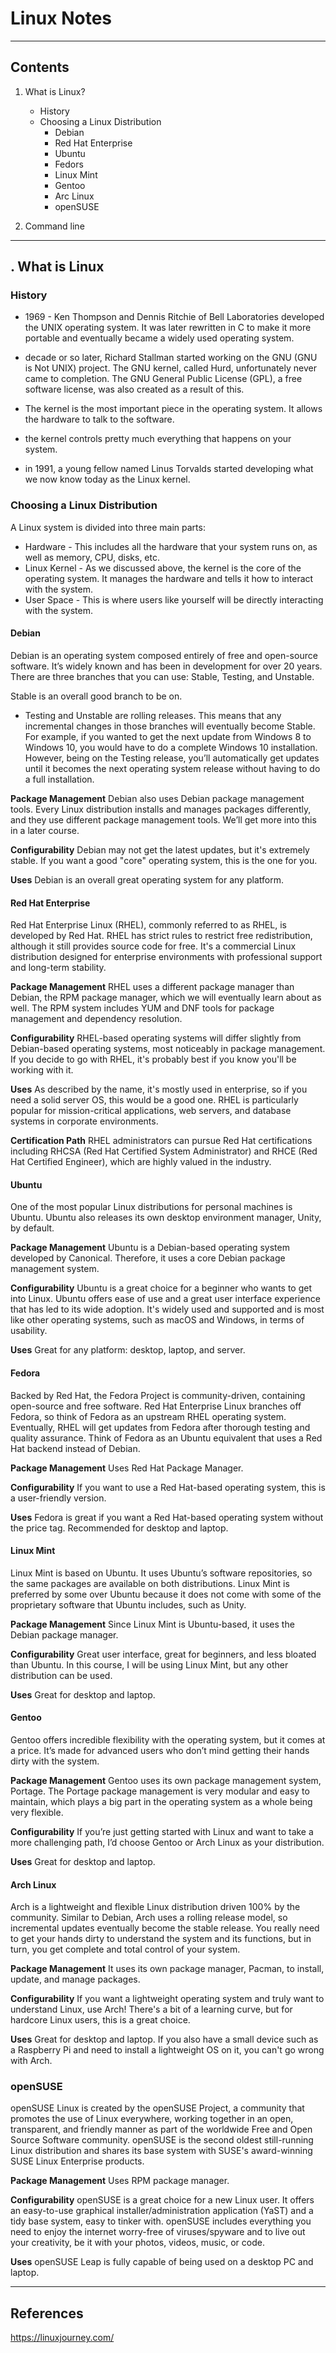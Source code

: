 # Linux Notes

---

## Contents

1. What is Linux?
    - History
    - Choosing a Linux Distribution
        - Debian
        - Red Hat Enterprise
        - Ubuntu
        - Fedors
        - Linux Mint
        - Gentoo
        - Arc Linux
        - openSUSE

2. Command line

---

## . What is Linux

### History
- 1969 - Ken Thompson and Dennis Ritchie of Bell Laboratories developed the UNIX operating system. It was later rewritten in C to make it more portable and eventually became a widely used operating system.

- decade or so later, Richard Stallman started working on the GNU (GNU is Not UNIX) project. The GNU kernel, called Hurd, unfortunately never came to completion. The GNU General Public License (GPL), a free software license, was also created as a result of this.

- The kernel is the most important piece in the operating system. It allows the hardware to talk to the software.

- the kernel controls pretty much everything that happens on your system.

- in 1991, a young fellow named Linus Torvalds started developing what we now know today as the Linux kernel.

### Choosing a Linux Distribution
A Linux system is divided into three main parts:
- Hardware - This includes all the hardware that your system runs on, as well as memory, CPU, disks, etc.
- Linux Kernel - As we discussed above, the kernel is the core of the operating system. It manages the hardware and tells it how to interact with the system.
- User Space - This is where users like yourself will be directly interacting with the system.

#### Debian
Debian is an operating system composed entirely of free and open-source software. It’s widely known and has been in development for over 20 years. There are three branches that you can use: Stable, Testing, and Unstable.

Stable is an overall good branch to be on. 
- Testing and Unstable are rolling releases. This means that any incremental changes in those branches will eventually become Stable. For example, if you wanted to get the next update from Windows 8 to Windows 10, you would have to do a complete Windows 10 installation. However, being on the Testing release, you’ll automatically get updates until it becomes the next operating system release without having to do a full installation.

**Package Management**
Debian also uses Debian package management tools. Every Linux distribution installs and manages packages differently, and they use different package management tools. We’ll get more into this in a later course.

**Configurability**
Debian may not get the latest updates, but it's extremely stable. If you want a good "core" operating system, this is the one for you.

**Uses**
Debian is an overall great operating system for any platform.


#### Red Hat Enterprise
Red Hat Enterprise Linux (RHEL), commonly referred to as RHEL, is developed by Red Hat. RHEL has strict rules to restrict free redistribution, although it still provides source code for free. It's a commercial Linux distribution designed for enterprise environments with professional support and long-term stability.

**Package Management**
RHEL uses a different package manager than Debian, the RPM package manager, which we will eventually learn about as well. The RPM system includes YUM and DNF tools for package management and dependency resolution.

**Configurability**
RHEL-based operating systems will differ slightly from Debian-based operating systems, most noticeably in package management. If you decide to go with RHEL, it's probably best if you know you'll be working with it.

**Uses**
As described by the name, it's mostly used in enterprise, so if you need a solid server OS, this would be a good one. RHEL is particularly popular for mission-critical applications, web servers, and database systems in corporate environments.

**Certification Path**
RHEL administrators can pursue Red Hat certifications including RHCSA (Red Hat Certified System Administrator) and RHCE (Red Hat Certified Engineer), which are highly valued in the industry.

#### Ubuntu
One of the most popular Linux distributions for personal machines is Ubuntu. Ubuntu also releases its own desktop environment manager, Unity, by default.

**Package Management**
Ubuntu is a Debian-based operating system developed by Canonical. Therefore, it uses a core Debian package management system.

**Configurability**
Ubuntu is a great choice for a beginner who wants to get into Linux. Ubuntu offers ease of use and a great user interface experience that has led to its wide adoption. It's widely used and supported and is most like other operating systems, such as macOS and Windows, in terms of usability.

**Uses**
Great for any platform: desktop, laptop, and server.

#### Fedora
Backed by Red Hat, the Fedora Project is community-driven, containing open-source and free software. Red Hat Enterprise Linux branches off Fedora, so think of Fedora as an upstream RHEL operating system. Eventually, RHEL will get updates from Fedora after thorough testing and quality assurance. Think of Fedora as an Ubuntu equivalent that uses a Red Hat backend instead of Debian.

**Package Management**
Uses Red Hat Package Manager.

**Configurability**
If you want to use a Red Hat-based operating system, this is a user-friendly version.

**Uses**
Fedora is great if you want a Red Hat-based operating system without the price tag. Recommended for desktop and laptop.


#### Linux Mint
Linux Mint is based on Ubuntu. It uses Ubuntu’s software repositories, so the same packages are available on both distributions. Linux Mint is preferred by some over Ubuntu because it does not come with some of the proprietary software that Ubuntu includes, such as Unity.

**Package Management**
Since Linux Mint is Ubuntu-based, it uses the Debian package manager.

**Configurability**
Great user interface, great for beginners, and less bloated than Ubuntu. In this course, I will be using Linux Mint, but any other distribution can be used.

**Uses**
Great for desktop and laptop.


#### Gentoo
Gentoo offers incredible flexibility with the operating system, but it comes at a price. It’s made for advanced users who don’t mind getting their hands dirty with the system.

**Package Management**
Gentoo uses its own package management system, Portage. The Portage package management is very modular and easy to maintain, which plays a big part in the operating system as a whole being very flexible.

**Configurability**
If you’re just getting started with Linux and want to take a more challenging path, I’d choose Gentoo or Arch Linux as your distribution.

**Uses**
Great for desktop and laptop.


#### Arch Linux
Arch is a lightweight and flexible Linux distribution driven 100% by the community. Similar to Debian, Arch uses a rolling release model, so incremental updates eventually become the stable release. You really need to get your hands dirty to understand the system and its functions, but in turn, you get complete and total control of your system.

**Package Management**
It uses its own package manager, Pacman, to install, update, and manage packages.

**Configurability**
If you want a lightweight operating system and truly want to understand Linux, use Arch! There's a bit of a learning curve, but for hardcore Linux users, this is a great choice.

**Uses**
Great for desktop and laptop. If you also have a small device such as a Raspberry Pi and need to install a lightweight OS on it, you can't go wrong with Arch.


### openSUSE
openSUSE Linux is created by the openSUSE Project, a community that promotes the use of Linux everywhere, working together in an open, transparent, and friendly manner as part of the worldwide Free and Open Source Software community. openSUSE is the second oldest still-running Linux distribution and shares its base system with SUSE's award-winning SUSE Linux Enterprise products.

**Package Management**
Uses RPM package manager.

**Configurability**
openSUSE is a great choice for a new Linux user. It offers an easy-to-use graphical installer/administration application (YaST) and a tidy base system, easy to tinker with. openSUSE includes everything you need to enjoy the internet worry-free of viruses/spyware and to live out your creativity, be it with your photos, videos, music, or code.

**Uses**
openSUSE Leap is fully capable of being used on a desktop PC and laptop.

---

## References

https://linuxjourney.com/
